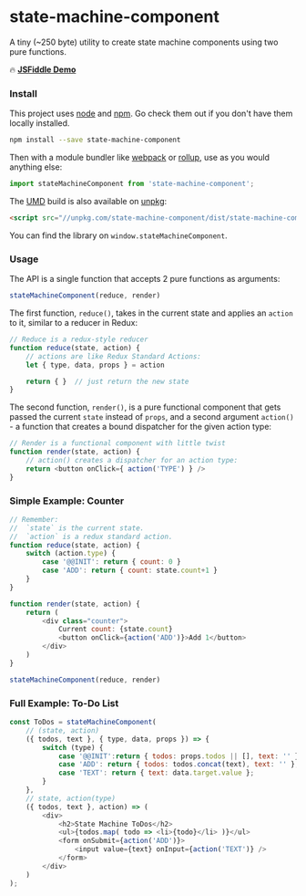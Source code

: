 # state-machine-component

A tiny (~250 byte) utility to create state machine components using two pure functions.

🔥 [**JSFiddle Demo**](https://jsfiddle.net/developit/x0td4bmy/)

### Install

This project uses [node](http://nodejs.org) and [npm](https://npmjs.com). Go check them out if you don't have them locally installed.

```sh
npm install --save state-machine-component
```

Then with a module bundler like [webpack](https://webpack.js.org) or [rollup](http://rollupjs.org), use as you would anything else:

```js
import stateMachineComponent from 'state-machine-component';
```

The [UMD](https://github.com/umdjs/umd) build is also available on [unpkg](https://unpkg.com):

```html
<script src="//unpkg.com/state-machine-component/dist/state-machine-component.umd.js"></script>
```

You can find the library on `window.stateMachineComponent`.

### Usage

The API is a single function that accepts 2 pure functions as arguments:

```js
stateMachineComponent(reduce, render)
```

The first function, `reduce()`, takes in the current state and applies an `action` to it, similar to a reducer in Redux:

```js
// Reduce is a redux-style reducer
function reduce(state, action) {
	// actions are like Redux Standard Actions:
	let { type, data, props } = action

	return { }  // just return the new state
}
```

The second function, `render()`, is a pure functional component that gets passed the current `state` instead of `props`, and a second argument `action()` - a function that creates a bound dispatcher for the given action type:

```js
// Render is a functional component with little twist
function render(state, action) {
	// action() creates a dispatcher for an action type:
	return <button onClick={ action('TYPE') } />
}
```

### Simple Example: Counter

```js
// Remember:
//  `state` is the current state.
//  `action` is a redux standard action.
function reduce(state, action) {
	switch (action.type) {
		case '@@INIT': return { count: 0 }
		case 'ADD': return { count: state.count+1 }
	}
}

function render(state, action) {
	return (
		<div class="counter">
			Current count: {state.count}
			<button onClick={action('ADD')}>Add 1</button>
		</div>
	)
}

stateMachineComponent(reduce, render)
```


### Full Example: To-Do List

```js
const ToDos = stateMachineComponent(
	// (state, action)
	({ todos, text }, { type, data, props }) => {
		switch (type) {
			case '@@INIT':return { todos: props.todos || [], text: '' };
			case 'ADD': return { todos: todos.concat(text), text: '' };
			case 'TEXT': return { text: data.target.value };
		}
	},
	// state, action(type)
	({ todos, text }, action) => (
		<div>
			<h2>State Machine ToDos</h2>
			<ul>{todos.map( todo => <li>{todo}</li> )}</ul>
			<form onSubmit={action('ADD')}>
				<input value={text} onInput={action('TEXT')} />
			</form>
		</div>
	)
);
```